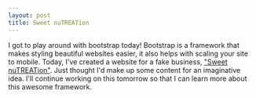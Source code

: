 ```yaml
---
layout: post
title: Sweet nuTREATion
---
```

I got to play around with bootstrap today! Bootstrap is a framework that makes styling beautiful websites easier, it also helps with scaling your site to mobile. Today, I've created a website for a fake business, <a href='http://rachelmcquirk.com/projects/sweet/home.html' target='_blank'>"Sweet nuTREATion"<a>. Just thought I'd make up some content for an imaginative idea. I'll continue working on this tomorrow so that I can learn more about this awesome framework.
